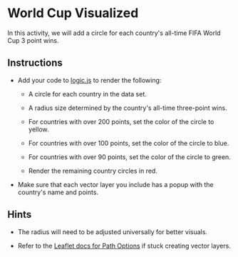 # World Cup Visualized

In this activity, we will add a circle for each country's all-time FIFA World Cup 3 point wins.

## Instructions

* Add your code to [logic.js](Unsolved/logic.js) to render the following:

  * A circle for each country in the data set.

  * A radius size determined by the country's all-time three-point wins.

  * For countries with over 200 points, set the color of the circle to yellow.

  * For countries with over 100 points, set the color of the circle to blue.

  * For countries with over 90 points, set the color of the circle to green.

  * Render the remaining country circles in red.

* Make sure that each vector layer you include has a popup with the country's name and points.

## Hints

* The radius will need to be adjusted universally for better visuals.

* Refer to the [Leaflet docs for Path Options](http://leafletjs.com/reference-1.0.3.html#path-option) if stuck creating vector layers.
